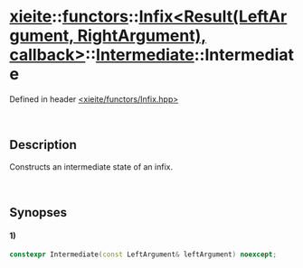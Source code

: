 # [xieite](../../../../../../xieite.md)\:\:[functors](../../../../../../functors.md)\:\:[Infix\<Result\(LeftArgument, RightArgument\), callback\>](../../../../../Infix.md)\:\:[Intermediate](../../../Intermediate.md)\:\:Intermediate
Defined in header [<xieite/functors/Infix.hpp>](../../../../../../../include/xieite/functors/Infix.hpp)

&nbsp;

## Description
Constructs an intermediate state of an infix.

&nbsp;

## Synopses
#### 1)
```cpp
constexpr Intermediate(const LeftArgument& leftArgument) noexcept;
```
